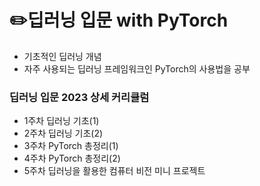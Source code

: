 # ✏️딥러닝 입문 with PyTorch
- 기초적인 딥러닝 개념
- 자주 사용되는 딥러닝 프레임워크인 PyTorch의 사용법을 공부


### 딥러닝 입문 2023 상세 커리큘럼
- 1주차  딥러닝 기초(1)
- 2주차  딥러닝 기초(2)
- 3주차 PyTorch 총정리(1)
- 4주차 PyTorch 총정리(2)
- 5주차 딥러닝을 활용한 컴퓨터 비전 미니 프로젝트
